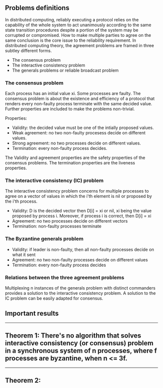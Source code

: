 ## Problems definitions

In distributed computing, reliably executing a protocol relies on the
capability of the whole system to act unanimously according to the
same state transition procedures despite a portion of the system may be
corrupted or compromised. How to make multiple parties to agree on the
same conclusion is the core issue to the reliability requirement. In
distributed computing theory, the agreement problems are framed in
three subtley different forms.

 - The consensus problem
 - The interactive consistency problem
 - The generals problems or reliable broadcast problem

### The consensus problem

Each process has an initial value xi. Some processes are
faulty. The consensus problem is about the existence and efficiency of
a protocol that renders every non-faulty process terminate with the
same decided value. Further properties are included to make the
problems non-trivial.

Properties:
 - Validity: the decided value must be one of the intially proposed values.
 - Weak agreement: no two non-faulty procesess decide on different values.
 - Strong agreement: no two processes decide on different values.
 - Termination: every non-faulty process decides.

The Validity and agreement properties are the safety properties of the
consensus problems. The termination properties are the liveness
properties. 

### The interactive consistency (IC) problem

The interactive consistency problem concerns for multiple processes
to agree on a vector of values in which the i'th element is nil or
proposed by the i'th process.

 - Validity: D is the decided vector then D[i] = xi or nil, xi being
   the value proposed by process i. Moreover, if process i is correct,
   then D[i] = xi
 - Agreement: no two processes decide on different vectors
 - Termination: non-faulty processes terminate

### The Byzantine generals problem

 - Validity: if leader is non-faulty, then all non-faulty processes
   decide on what it sent
 - Agreement: no two non-faulty processes decide on different values
 - Termination: every non-faulty process decides

### Relations between the three agreement problems

Multiplexing n instances of the generals problem with distinct
commanders provides a solution to the interactive consistency problem.
A solution to the IC problem can be easily adapted for consensus. 

## Important results

---
Theorem 1: There's no algorithm that solves interactive consistency
(or consensus) problem in a synchronous system of n processes, where
f processes are byzantine, when n <= 3f.
---

---
Theorem 2: 
---